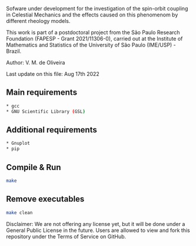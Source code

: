 Sofware under development for the investigation of the spin-orbit coupling in Celestial Mechanics and the effects caused on this phenomenom by different rheology models.

This work is part of a postdoctoral project from the São Paulo Research Foundation (FAPESP - Grant 2021/11306-0), carried out at the Institute of Mathematics and Statistics of the University of São Paulo (IME/USP) - Brazil.

Author: V. M. de Oliveira

Last update on this file: Aug 17th 2022

## Main requirements
```sh
* gcc
* GNU Scientific Library (GSL)
```
## Additional requirements
```sh
* Gnuplot
* pip
```
## Compile & Run
```sh
make
```
## Remove executables
```sh
make clean
```

Disclaimer: We are not offering any license yet, but it will be done under a General Public License in the future. Users are allowed to view and fork this repository under the Terms of Service on GitHub.